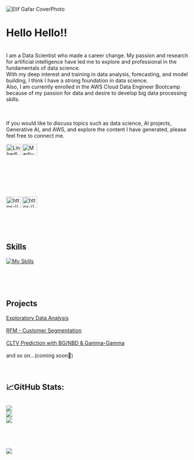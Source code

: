 ![Elif Gafar CoverPhoto](https://github.com/elifgafar/ElifGafar/assets/114522180/7b6f04d2-85e2-4f4c-ad2a-8e310710bbf1)



# Hello Hello!!
<br>
I am a Data Scientist who made a career change. My passion and research for artificial intelligence have led me to explore and professional in the fundamentals of data science. <br>
With my deep interest and training in data analysis, forecasting, and model building, I think I have a strong foundation in data science. <br>
Also, I am currently enrolled in the AWS Cloud Data Engineer Bootcamp because of my passion for data and desire to develop big data processing skills. <br><br><br>


If you would like to discuss topics such as data science, AI projects, Generative AI, and AWS, and explore the content I have generated, please feel free to connect me.
<br>

<p align="left">
<a href="https://www.linkedin.com/in/elifgafar/" target="_blank"><img align="center" src="https://raw.githubusercontent.com/rahuldkjain/github-profile-readme-generator/master/src/images/icons/Social/linked-in-alt.svg" alt="LinkedIn" height="30" width="40" /></a>
<a href="https://medium.com/@elifgafar" target="_blank"><img align="center" src="https://raw.githubusercontent.com/rahuldkjain/github-profile-readme-generator/master/src/images/icons/Social/medium.svg" alt="Medium" height="30" width="40" /></a>
</p>

<br>
<br>
<br>
<br>
<br>


<p align="left">
<a href="https://linkedin.com/in/https://www.linkedin.com/in/elifgafar/" target="blank"><img align="center" src="https://raw.githubusercontent.com/rahuldkjain/github-profile-readme-generator/master/src/images/icons/Social/linked-in-alt.svg" alt="https://www.linkedin.com/in/elifgafar/" height="30" width="40" /></a>
<a href="https://medium.com/https://medium.com/@elifgafar" target="blank"><img align="center" src="https://raw.githubusercontent.com/rahuldkjain/github-profile-readme-generator/master/src/images/icons/Social/medium.svg" alt="https://medium.com/@elifgafar" height="30" width="40" /></a>
</p>
<br><br><br>

##  Skills

[![My Skills](https://skillicons.dev/icons?i=aws,docker,py,r,linux,java,git,tensorflow,sql)](https://skillicons.dev)

<br><br><br>

##  Projects

[Exploratory Data Analysis](link/to/proje)
<br>
<br>
[RFM - Customer Segmentation](link/to/proje)
<br>
<br>
[CLTV Prediction with BG/NBD & Gamma-Gamma]([link/to/proje](https://github.com/elifgafar/CLTV_Prediction_with_BG-NBD-Gamma-Gamma/blob/main/README.md))
<br>
<br>
and so on...(coming soon👀)
<br><br><br>



##  📈GitHub Stats:

![](https://github-readme-stats.vercel.app/api?username=elifgafar&theme=default&hide_border=false&include_all_commits=true&count_private=false)<br/>
![](https://github-readme-streak-stats.herokuapp.com/?user=elifgafar&theme=default&hide_border=false)<br/>
![](https://github-readme-stats.vercel.app/api/top-langs/?username=elifgafar&theme=default&hide_border=false&include_all_commits=true&count_private=false&layout=compact)
<br><br><br>
---
[![](https://visitcount.itsvg.in/api?id=elifgafar&icon=0&color=0)](https://visitcount.itsvg.in)

<!-- Proudly created with GPRM ( https://gprm.itsvg.in ) -->

